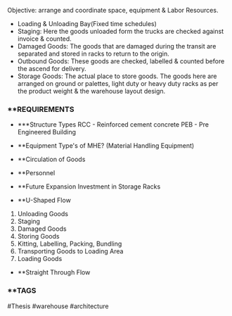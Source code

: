 Objective: arrange and coordinate space, equipment & Labor Resources.
- Loading & Unloading Bay(Fixed time schedules)
- Staging: Here the goods unloaded form the trucks are checked against invoice & counted. 
- Damaged Goods: The goods that are damaged during the transit are separated and stored in racks to return to the origin.
- Outbound Goods: These goods are checked, labelled & counted before the ascend for delivery.
- Storage Goods: The actual place to store goods. The goods here are arranged on ground or palettes, light duty or heavy duty racks as per the product weight & the warehouse layout design.

### **REQUIREMENTS
- ***Structure Types 
	RCC - Reinforced cement concrete
	PEB - Pre Engineered Building 

- **Equipment
	Type's of MHE? (Material Handling Equipment) 

- **Circulation of Goods
- **Personnel 

- **Future Expansion
	 Investment in Storage Racks

- **U-Shaped Flow
1. Unloading Goods
2. Staging
3. Damaged Goods
4. Storing Goods
5. Kitting, Labelling, Packing, Bundling 
6. Transporting Goods to Loading Area
7. Loading Goods

- **Straight Through Flow




### **TAGS 
#Thesis #warehouse #architecture
